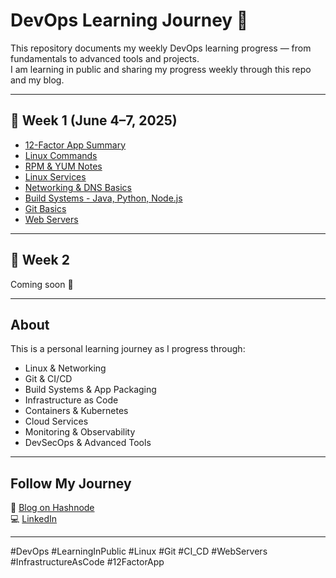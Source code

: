 # DevOps Learning Journey 🚀

This repository documents my weekly DevOps learning progress — from fundamentals to advanced tools and projects.  
I am learning in public and sharing my progress weekly through this repo and my blog.

---

## 📅 Week 1 (June 4–7, 2025)

- [12-Factor App Summary](week-1/12-factor-app-summary.md)
- [Linux Commands](week-1/linux-commands.md)
- [RPM & YUM Notes](week-1/rpm-yum-notes.md)
- [Linux Services](week-1/linux-services.md)
- [Networking & DNS Basics](week-1/networking-dns-basics.md)
- [Build Systems - Java, Python, Node.js](week-1/build-systems-java-python-node.md)
- [Git Basics](week-1/git-basics.md)
- [Web Servers](week-1/web-servers.md)

---

## 📅 Week 2
Coming soon 🚀

---

## About

This is a personal learning journey as I progress through:
- Linux & Networking
- Git & CI/CD
- Build Systems & App Packaging
- Infrastructure as Code
- Containers & Kubernetes
- Cloud Services
- Monitoring & Observability
- DevSecOps & Advanced Tools

---

## Follow My Journey

📗 [Blog on Hashnode]([your-blog-link-here](https://devops-week1.hashnode.dev/))  
💻 [LinkedIn](https://www.linkedin.com/in/anandhu-p-a-307771369/)

---

#DevOps #LearningInPublic #Linux #Git #CI_CD #WebServers #InfrastructureAsCode #12FactorApp
